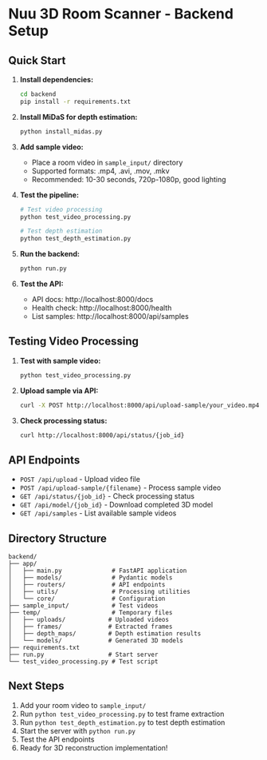 # Nuu 3D Room Scanner - Backend Setup

## Quick Start

1. **Install dependencies:**
   ```bash
   cd backend
   pip install -r requirements.txt
   ```

2. **Install MiDaS for depth estimation:**
   ```bash
   python install_midas.py
   ```

3. **Add sample video:**
   - Place a room video in `sample_input/` directory
   - Supported formats: .mp4, .avi, .mov, .mkv
   - Recommended: 10-30 seconds, 720p-1080p, good lighting

4. **Test the pipeline:**
   ```bash
   # Test video processing
   python test_video_processing.py
   
   # Test depth estimation
   python test_depth_estimation.py
   ```

5. **Run the backend:**
   ```bash
   python run.py
   ```

6. **Test the API:**
   - API docs: http://localhost:8000/docs
   - Health check: http://localhost:8000/health
   - List samples: http://localhost:8000/api/samples

## Testing Video Processing

1. **Test with sample video:**
   ```bash
   python test_video_processing.py
   ```

2. **Upload sample via API:**
   ```bash
   curl -X POST http://localhost:8000/api/upload-sample/your_video.mp4
   ```

3. **Check processing status:**
   ```bash
   curl http://localhost:8000/api/status/{job_id}
   ```

## API Endpoints

- `POST /api/upload` - Upload video file
- `POST /api/upload-sample/{filename}` - Process sample video
- `GET /api/status/{job_id}` - Check processing status
- `GET /api/model/{job_id}` - Download completed 3D model
- `GET /api/samples` - List available sample videos

## Directory Structure

```
backend/
├── app/
│   ├── main.py              # FastAPI application
│   ├── models/              # Pydantic models
│   ├── routers/             # API endpoints
│   ├── utils/               # Processing utilities
│   └── core/                # Configuration
├── sample_input/            # Test videos
├── temp/                    # Temporary files
│   ├── uploads/            # Uploaded videos
│   ├── frames/             # Extracted frames
│   ├── depth_maps/         # Depth estimation results
│   └── models/             # Generated 3D models
├── requirements.txt
├── run.py                  # Start server
└── test_video_processing.py # Test script
```

## Next Steps

1. Add your room video to `sample_input/`
2. Run `python test_video_processing.py` to test frame extraction
3. Run `python test_depth_estimation.py` to test depth estimation
4. Start the server with `python run.py`
5. Test the API endpoints
6. Ready for 3D reconstruction implementation!
